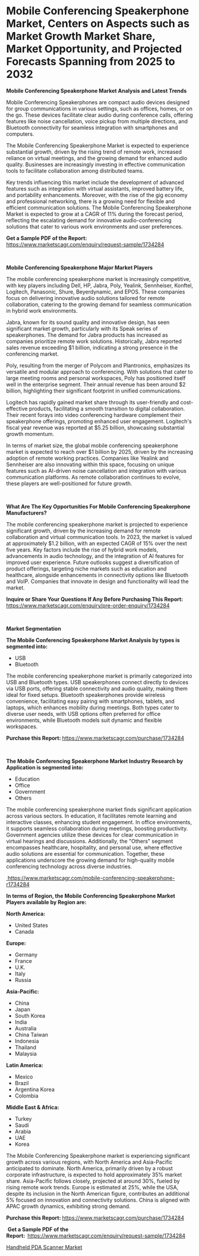 <p><h1>Mobile Conferencing Speakerphone Market, Centers on Aspects such as Market Growth Market Share, Market Opportunity, and Projected Forecasts Spanning from 2025 to 2032</h1></p><p><strong>Mobile Conferencing Speakerphone Market Analysis and Latest Trends</strong></p>
<p><p>Mobile Conferencing Speakerphones are compact audio devices designed for group communications in various settings, such as offices, homes, or on the go. These devices facilitate clear audio during conference calls, offering features like noise cancellation, voice pickup from multiple directions, and Bluetooth connectivity for seamless integration with smartphones and computers. </p><p>The Mobile Conferencing Speakerphone Market is expected to experience substantial growth, driven by the rising trend of remote work, increased reliance on virtual meetings, and the growing demand for enhanced audio quality. Businesses are increasingly investing in effective communication tools to facilitate collaboration among distributed teams. </p><p>Key trends influencing this market include the development of advanced features such as integration with virtual assistants, improved battery life, and portability enhancements. Moreover, with the rise of the gig economy and professional networking, there is a growing need for flexible and efficient communication solutions. The Mobile Conferencing Speakerphone Market is expected to grow at a CAGR of 11% during the forecast period, reflecting the escalating demand for innovative audio-conferencing solutions that cater to various work environments and user preferences.</p></p>
<p><strong>Get a Sample PDF of the Report:&nbsp;</strong> <a href="https://www.marketscagr.com/enquiry/request-sample/1734284?utm_campaign=1905&utm_medium=2&utm_source=Github&utm_content=ia&utm_term=08022025&utm_id=mobile-conferencing-speakerphone">https://www.marketscagr.com/enquiry/request-sample/1734284</a></p>
<p>&nbsp;</p>
<p><strong>Mobile Conferencing Speakerphone Major Market Players</strong></p>
<p><p>The mobile conferencing speakerphone market is increasingly competitive, with key players including Dell, HP, Jabra, Poly, Yealink, Sennheiser, Konftel, Logitech, Panasonic, Shure, Beyerdynamic, and EPOS. These companies focus on delivering innovative audio solutions tailored for remote collaboration, catering to the growing demand for seamless communication in hybrid work environments.</p><p>Jabra, known for its sound quality and innovative design, has seen significant market growth, particularly with its Speak series of speakerphones. The demand for Jabra products has increased as companies prioritize remote work solutions. Historically, Jabra reported sales revenue exceeding $1 billion, indicating a strong presence in the conferencing market.</p><p>Poly, resulting from the merger of Polycom and Plantronics, emphasizes its versatile and modular approach to conferencing. With solutions that cater to large meeting rooms and personal workspaces, Poly has positioned itself well in the enterprise segment. Their annual revenue has been around $2 billion, highlighting their significant footprint in unified communications.</p><p>Logitech has rapidly gained market share through its user-friendly and cost-effective products, facilitating a smooth transition to digital collaboration. Their recent forays into video conferencing hardware complement their speakerphone offerings, promoting enhanced user engagement. Logitech's fiscal year revenue was reported at $5.25 billion, showcasing substantial growth momentum.</p><p>In terms of market size, the global mobile conferencing speakerphone market is expected to reach over $1 billion by 2025, driven by the increasing adoption of remote working practices. Companies like Yealink and Sennheiser are also innovating within this space, focusing on unique features such as AI-driven noise cancellation and integration with various communication platforms. As remote collaboration continues to evolve, these players are well-positioned for future growth.</p></p>
<p>&nbsp;</p>
<p><strong>What Are The Key Opportunities For Mobile Conferencing Speakerphone Manufacturers?</strong></p>
<p><p>The mobile conferencing speakerphone market is projected to experience significant growth, driven by the increasing demand for remote collaboration and virtual communication tools. In 2023, the market is valued at approximately $1.2 billion, with an expected CAGR of 15% over the next five years. Key factors include the rise of hybrid work models, advancements in audio technology, and the integration of AI features for improved user experience. Future outlooks suggest a diversification of product offerings, targeting niche markets such as education and healthcare, alongside enhancements in connectivity options like Bluetooth and VoIP. Companies that innovate in design and functionality will lead the market.</p></p>
<p><strong>Inquire or Share Your Questions If Any Before Purchasing This Report:</strong> <a href="https://www.marketscagr.com/enquiry/pre-order-enquiry/1734284?utm_campaign=1905&utm_medium=2&utm_source=Github&utm_content=ia&utm_term=08022025&utm_id=mobile-conferencing-speakerphone">https://www.marketscagr.com/enquiry/pre-order-enquiry/1734284</a></p>
<p>&nbsp;</p>
<p><strong>Market Segmentation</strong></p>
<p><strong>The Mobile Conferencing Speakerphone Market Analysis by types is segmented into:</strong></p>
<p><ul><li>USB</li><li>Bluetooth</li></ul></p>
<p><p>The mobile conferencing speakerphone market is primarily categorized into USB and Bluetooth types. USB speakerphones connect directly to devices via USB ports, offering stable connectivity and audio quality, making them ideal for fixed setups. Bluetooth speakerphones provide wireless convenience, facilitating easy pairing with smartphones, tablets, and laptops, which enhances mobility during meetings. Both types cater to diverse user needs, with USB options often preferred for office environments, while Bluetooth models suit dynamic and flexible workspaces.</p></p>
<p><strong>Purchase this Report:&nbsp;</strong><a href="https://www.marketscagr.com/purchase/1734284?utm_campaign=1905&utm_medium=2&utm_source=Github&utm_content=ia&utm_term=08022025&utm_id=mobile-conferencing-speakerphone">https://www.marketscagr.com/purchase/1734284</a></p>
<p>&nbsp;</p>
<p><strong>The Mobile Conferencing Speakerphone Market Industry Research by Application is segmented into:</strong></p>
<p><ul><li>Education</li><li>Office</li><li>Government</li><li>Others</li></ul></p>
<p><p>The mobile conferencing speakerphone market finds significant application across various sectors. In education, it facilitates remote learning and interactive classes, enhancing student engagement. In office environments, it supports seamless collaboration during meetings, boosting productivity. Government agencies utilize these devices for clear communication in virtual hearings and discussions. Additionally, the "Others" segment encompasses healthcare, hospitality, and personal use, where effective audio solutions are essential for communication. Together, these applications underscore the growing demand for high-quality mobile conferencing technology across diverse industries.</p></p>
<p><a href="https://www.marketscagr.com/mobile-conferencing-speakerphone-r1734284?utm_campaign=1905&utm_medium=2&utm_source=Github&utm_content=ia&utm_term=08022025&utm_id=mobile-conferencing-speakerphone">&nbsp;https://www.marketscagr.com/mobile-conferencing-speakerphone-r1734284</a></p>
<p><strong>In terms of Region, the Mobile Conferencing Speakerphone Market Players available by Region are:</strong></p>
<p>
    <p> <strong> North America: </strong>
        <ul>
            <li>United States</li>
            <li>Canada</li>
        </ul>
        </p> 
    <p> <strong> Europe: </strong>
        <ul>
            <li>Germany</li>
            <li>France</li>
            <li>U.K.</li>
            <li>Italy</li>
            <li>Russia</li>
        </ul>
        </p> 
    <p> <strong> Asia-Pacific: </strong>
        <ul>
            <li>China</li>
            <li>Japan</li>
            <li>South Korea</li>
            <li>India</li>
            <li>Australia</li>
            <li>China Taiwan</li>
            <li>Indonesia</li>
            <li>Thailand</li>
            <li>Malaysia</li>
        </ul>
        </p> 
    <p> <strong> Latin America: </strong>
        <ul>
            <li>Mexico</li>
            <li>Brazil</li>
            <li>Argentina Korea</li>
            <li>Colombia</li>
        </ul>
        </p> 
    <p> <strong> Middle East & Africa: </strong>
        <ul>
            <li>Turkey</li>
            <li>Saudi</li>
            <li>Arabia</li>
            <li>UAE</li>
            <li>Korea</li>
        </ul>
    </p>
    </p>
<p><p>The Mobile Conferencing Speakerphone market is experiencing significant growth across various regions, with North America and Asia-Pacific anticipated to dominate. North America, primarily driven by a robust corporate infrastructure, is expected to hold approximately 35% market share. Asia-Pacific follows closely, projected at around 30%, fueled by rising remote work trends. Europe is estimated at 25%, while the USA, despite its inclusion in the North American figure, contributes an additional 5% focused on innovation and connectivity solutions. China is aligned with APAC growth dynamics, exhibiting strong demand.</p></p>
<p><strong>Purchase this Report: </strong><a href="https://www.marketscagr.com/purchase/1734284?utm_campaign=1905&utm_medium=2&utm_source=Github&utm_content=ia&utm_term=08022025&utm_id=mobile-conferencing-speakerphone">https://www.marketscagr.com/purchase/1734284</a></p>
<p>&nbsp;<strong>Get a Sample PDF of the Report:&nbsp;&nbsp;</strong><a href="https://www.marketscagr.com/enquiry/request-sample/1734284?utm_campaign=1905&utm_medium=2&utm_source=Github&utm_content=ia&utm_term=08022025&utm_id=mobile-conferencing-speakerphone">https://www.marketscagr.com/enquiry/request-sample/1734284</a></p>
<p><strong></strong></p>
<p><p><a href="https://github.com/AshikRahman991/Market-Research-Report-List-1/blob/main/handheld-pda-scanner-market.md?utm_campaign=1905&utm_medium=2&utm_source=Github&utm_content=ia&utm_term=08022025&utm_id=mobile-conferencing-speakerphone">Handheld PDA Scanner Market</a></p></p>